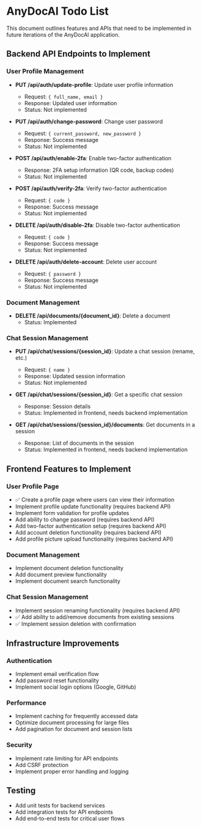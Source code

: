 # AnyDocAI Todo List

This document outlines features and APIs that need to be implemented in future iterations of the AnyDocAI application.

## Backend API Endpoints to Implement

### User Profile Management
- **PUT /api/auth/update-profile**: Update user profile information
  - Request: `{ full_name, email }`
  - Response: Updated user information
  - Status: Not implemented

- **PUT /api/auth/change-password**: Change user password
  - Request: `{ current_password, new_password }`
  - Response: Success message
  - Status: Not implemented

- **POST /api/auth/enable-2fa**: Enable two-factor authentication
  - Response: 2FA setup information (QR code, backup codes)
  - Status: Not implemented

- **POST /api/auth/verify-2fa**: Verify two-factor authentication
  - Request: `{ code }`
  - Response: Success message
  - Status: Not implemented

- **DELETE /api/auth/disable-2fa**: Disable two-factor authentication
  - Request: `{ code }`
  - Response: Success message
  - Status: Not implemented

- **DELETE /api/auth/delete-account**: Delete user account
  - Request: `{ password }`
  - Response: Success message
  - Status: Not implemented

### Document Management
- **DELETE /api/documents/{document_id}**: Delete a document
  - Status: Implemented

### Chat Session Management
- **PUT /api/chat/sessions/{session_id}**: Update a chat session (rename, etc.)
  - Request: `{ name }`
  - Response: Updated session information
  - Status: Not implemented

- **GET /api/chat/sessions/{session_id}**: Get a specific chat session
  - Response: Session details
  - Status: Implemented in frontend, needs backend implementation

- **GET /api/chat/sessions/{session_id}/documents**: Get documents in a session
  - Response: List of documents in the session
  - Status: Implemented in frontend, needs backend implementation

## Frontend Features to Implement

### User Profile Page
- ✅ Create a profile page where users can view their information
- Implement profile update functionality (requires backend API)
- Implement form validation for profile updates
- Add ability to change password (requires backend API)
- Add two-factor authentication setup (requires backend API)
- Add account deletion functionality (requires backend API)
- Add profile picture upload functionality (requires backend API)

### Document Management
- Implement document deletion functionality
- Add document preview functionality
- Implement document search functionality

### Chat Session Management
- Implement session renaming functionality (requires backend API)
- ✅ Add ability to add/remove documents from existing sessions
- ✅ Implement session deletion with confirmation

## Infrastructure Improvements

### Authentication
- Implement email verification flow
- Add password reset functionality
- Implement social login options (Google, GitHub)

### Performance
- Implement caching for frequently accessed data
- Optimize document processing for large files
- Add pagination for document and session lists

### Security
- Implement rate limiting for API endpoints
- Add CSRF protection
- Implement proper error handling and logging

## Testing
- Add unit tests for backend services
- Add integration tests for API endpoints
- Add end-to-end tests for critical user flows
